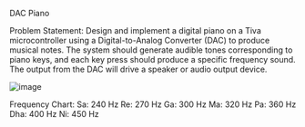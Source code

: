 DAC Piano

Problem Statement:
Design and implement a digital piano on a Tiva microcontroller using a Digital-to-Analog Converter (DAC) to produce musical notes. 
The system should generate audible tones corresponding to piano keys, and each key press should produce a specific frequency sound. 
The output from the DAC will drive a speaker or audio output device.

![image](https://github.com/user-attachments/assets/bbbdc11b-c70b-464e-8aaf-68e875295169)

Frequency Chart:
Sa: 240 Hz
Re: 270 Hz
Ga: 300 Hz
Ma: 320 Hz
Pa: 360 Hz
Dha: 400 Hz
Ni: 450 Hz

